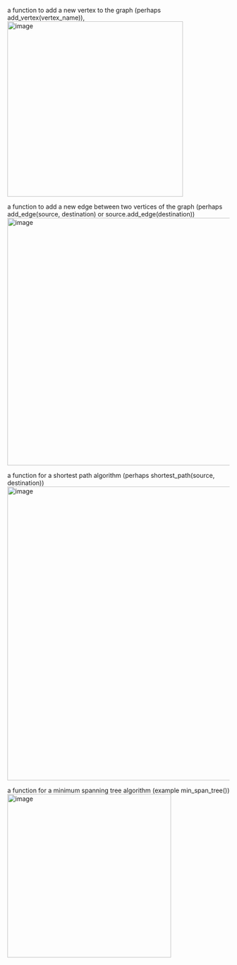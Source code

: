  a function to add a new vertex to the graph (perhaps add_vertex(vertex_name)),
 <img width="398" alt="image" src="https://github.com/Fugazi17/cs260/assets/132291947/38535fd9-8396-4600-9815-79d561ec48a6">

a function to add a new edge between two vertices of the graph (perhaps add_edge(source, destination) or source.add_edge(destination))
<img width="562" alt="image" src="https://github.com/Fugazi17/cs260/assets/132291947/49a4a57e-6598-414f-bd0f-ce50027cae24">

a function for a shortest path algorithm (perhaps shortest_path(source, destination))
<img width="667" alt="image" src="https://github.com/Fugazi17/cs260/assets/132291947/14134383-c962-437e-bbe4-669d6fc8ccfd">

a function for a minimum spanning tree algorithm (example min_span_tree())
<img width="371" alt="image" src="https://github.com/Fugazi17/cs260/assets/132291947/1dc0fe27-3ea0-4e82-ba82-d9cc3fbd3c7e">

